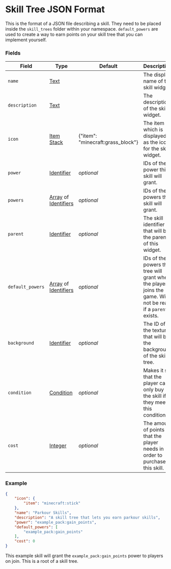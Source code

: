 # Skill Tree JSON Format

This is the format of a JSON file describing a skill. They need to be placed inside the `skill_trees` folder within your namespace. `default_powers` are used to create a way to earn points on your skill tree that you can implement yourself.

### Fields

Field  | Type | Default | Description
-------|------|---------|-------------
`name` | [Text](data_types/text_component.md) | | The display name of the skill widget.
`description` | [Text](data_types/text_component.md) | | The description of the skill widget.
`icon` | [Item Stack](data_types/item_stack.md) | {"item": "minecraft:grass_block"} | The item which is displayed as the icon for the skill widget.
`power` | [Identifier](data_types/identifier.md) | _optional_ | IDs of the power this skill will grant.
`powers` | [Array](data_types/array.md) of [Identifiers](data_types/identifier.md) | _optional_ | IDs of the powers this skill will grant.
`parent` | [Identifier](data_types/identifier.md) | _optional_ | The skill identifier that will be the parent of this widget.
`default_powers` | [Array](data_types/array.md) of [Identifiers](data_types/identifier.md) | _optional_ | IDs of the powers this tree will grant when the player joins the game. Will not be read if a `parent` exists.
`background` | [Identifier](data_types/identifier.md) | _optional_ | The ID of the texture that will be the background of the skill tree.
`condition` | [Condition](https://origins.readthedocs.io/en/latest/types/entity_condition_types/) | _optional_ | Makes it so that the player can only buy the skill if they meet this condition.
`cost` | [Integer](data_types/integer.md) | _optional_ | The amount of points that the player needs in order to purchase this skill.

### Example

```json
{
	"icon": {
		"item": "minecraft:stick"
	},
	"name": "Parkour Skills",
	"description": "A skill tree that lets you earn parkour skills",
	"power": "example_pack:gain_points",
	"default_powers": [
		"example_pack:gain_points"
	],
	"cost": 0
}
```
This example skill will grant the `example_pack:gain_points` power to players on join. This is a root of a skill tree.